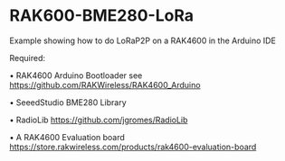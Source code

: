 # RAK600-BME280-LoRa
Example showing how to do LoRaP2P on a RAK4600 in the Arduino IDE

Required:

• RAK4600 Arduino Bootloader see https://github.com/RAKWireless/RAK4600_Arduino

• SeeedStudio BME280 Library

• RadioLib https://github.com/jgromes/RadioLib

• A RAK4600 Evaluation board https://store.rakwireless.com/products/rak4600-evaluation-board
